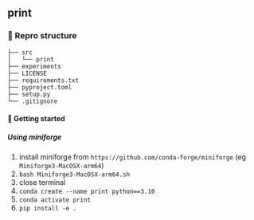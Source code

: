 ##  print

### 📂 Repro structure
```
├── src                  
│   └── print     
├── experiments    
├── LICENSE              
├── requirements.txt    
├── pyproject.toml    
├── setup.py    
└── .gitignore           
```

#### 🚀 Getting started 

##### Using miniforge
1. install miniforge from `https://github.com/conda-forge/miniforge` (eg `Miniforge3-MacOSX-arm64`)
2. `bash Miniforge3-MacOSX-arm64.sh`
3. close terminal
4. `conda create --name print python==3.10`
5. `conda activate print`
6. `pip install -e .` 